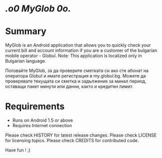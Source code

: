 _.o0 MyGlob 0o._
===================

# Summary

MyGlob is an Android application that allows you to quickly check your current bill and account information if you are a customer of the bulgarian mobile operator - Globul.
Note: This application is localized only in Bulgarian language.

Ползвайте MyGlob, за да проверите сметката си ако сте абонат на оператора Globul и имате регистрация в my.globul.bg. Можете да проверявате текущата си сметка и задължения за минал период, оставащи пакет минути или данни, както и кредитен лимит.

# Requirements

  * Runs on Android 1.5 or above
  * Requires Internet connection


Please check HISTORY for latest release changes.
Please check LICENSE for licensing topics.
Please check CREDITS for contributed code.

Have fun ! ;)
